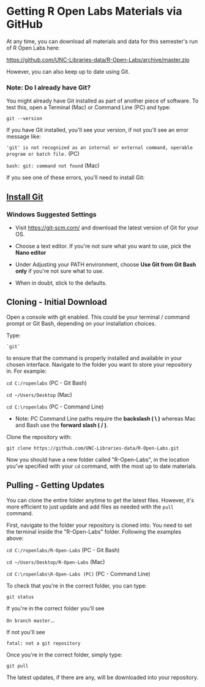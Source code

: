 # Getting R Open Labs Materials via GitHub

At any time, you can download all materials and data for this semester's run of R Open Labs here:

https://github.com/UNC-Libraries-data/R-Open-Labs/archive/master.zip

However, you can also keep up to date using Git.

### Note: Do I already have Git?

You might already have Git installed as part of another piece of software.  To test this, open a Terminal (Mac) or Command Line (PC) and type:

`git --version`

If you have Git installed, you'll see your version, if not you'll see an error message like:

`'git' is not recognized as an internal or external command,
operable program or batch file.` (PC)

`bash: git: command not found` (Mac)

If you see one of these errors, you'll need to install Git:

## <a href=https://git-scm.com/book/en/v2/Getting-Started-Installing-Git>Install Git</a>

### Windows Suggested Settings

* Visit https://git-scm.com/ and download the latest version of Git for your OS.

* Choose a text editor.  If you're not sure what you want to use, pick the **Nano editor**

* Under Adjusting your PATH environment, choose **Use Git from Git Bash only** if you're not sure what to use.

* When in doubt, stick to the defaults.

## Cloning - Initial Download 

Open a console with git enabled.  This could be your terminal / command prompt or Git Bash, depending on your installation choices.  

Type:

	`git`

to ensure that the command is properly installed and available in your chosen interface.
Navigate to the folder you want to store your repository in. For example:

`cd C:/ropenlabs` (PC - Git Bash)

`cd ~/Users/Desktop` (Mac)

`cd C:\ropenlabs` (PC - Command Line)

* Note: PC Command Line paths require the **backslash ( \\ )** whereas Mac and Bash use the **forward slash ( / )**.

Clone the repository with:

`git clone https://github.com/UNC-Libraries-data/R-Open-Labs.git`

Now you should have a new folder called "R-Open-Labs", in the location you've specified with your `cd` command, with the most up to date materials.

## Pulling - Getting Updates

You can clone the entire folder anytime to get the latest files.  However, it's more efficient to just update and add files as needed with the `pull` command.

First, navigate to the folder your repository is cloned into.  You need to set the terminal inside the "R-Open-Labs" folder.  Following the examples above:

`cd C:/ropenlabs/R-Open-Labs` (PC - Git Bash)

`cd ~/Users/Desktop/R-Open-Labs` (Mac)

`cd C:\ropenlabs\R-Open-Labs (PC)` (PC - Command Line)

To check that you're in the correct folder, you can type:

`git status`
 
If you're in the correct folder you'll see 

`On branch master`...

If not you'll see 

`fatal: not a git repository`

Once you're in the correct folder, simply type:

`git pull`

The latest updates, if there are any, will be downloaded into your repository.

